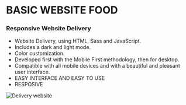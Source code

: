 # BASIC WEBSITE FOOD
### Responsive Website Delivery

- Website Delivery, using HTML, Sass and JavaScript.
- Includes a dark and light mode.
- Color customization.
- Developed first with the Mobile First methodology, then for desktop.
- Compatible with all mobile devices and with a beautiful and pleasant user interface.
- EASY INTERFACE AND EASY TO USE
- RESPOSIVE


![Delivery website](/preview.png)
